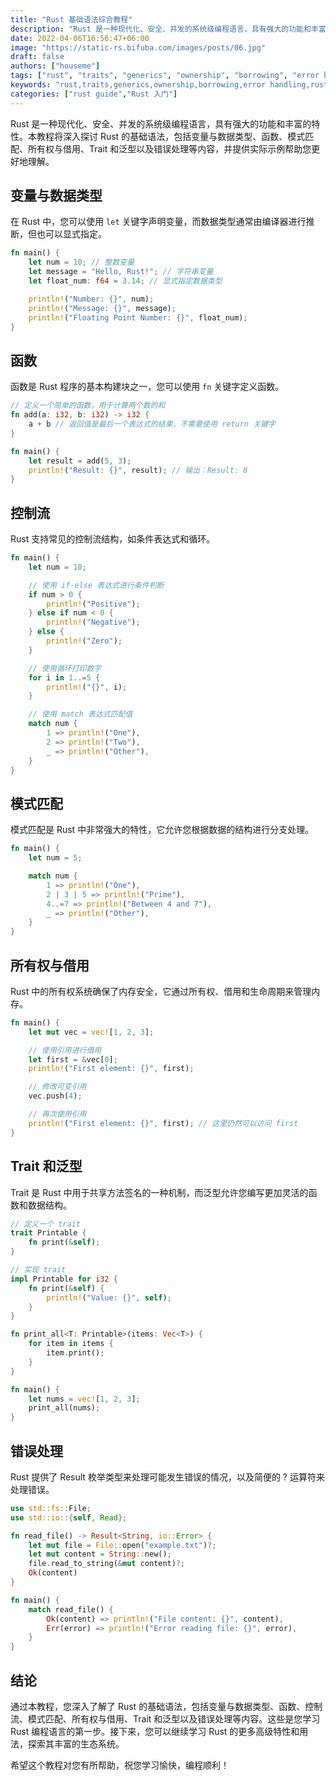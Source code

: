 ```yaml
---
title: "Rust 基础语法综合教程"
description: "Rust 是一种现代化、安全、并发的系统级编程语言，具有强大的功能和丰富的特性。本教程将深入探讨 Rust 的基础语法，包括变量与数据类型、函数、模式匹配、所有权与借用、Trait 和泛型以及错误处理等内容，并提供实际示例帮助您更好地理解。"
date: 2022-04-06T16:56:47+06:00
image: "https://static-rs.bifuba.com/images/posts/06.jpg"
draft: false
authors: ["houseme"]
tags: ["rust", "traits", "generics", "ownership", "borrowing", "error handling", "rust programming", "rust development","Rust 入门"]
keywords: "rust,traits,generics,ownership,borrowing,error handling,rust programming,rust development"
categories: ["rust guide","Rust 入门"]
---
```


Rust 是一种现代化、安全、并发的系统级编程语言，具有强大的功能和丰富的特性。本教程将深入探讨 Rust 的基础语法，包括变量与数据类型、函数、模式匹配、所有权与借用、Trait 和泛型以及错误处理等内容，并提供实际示例帮助您更好地理解。

## 变量与数据类型

在 Rust 中，您可以使用 `let` 关键字声明变量，而数据类型通常由编译器进行推断，但也可以显式指定。

```rust
fn main() {
    let num = 10; // 整数变量
    let message = "Hello, Rust!"; // 字符串变量
    let float_num: f64 = 3.14; // 显式指定数据类型

    println!("Number: {}", num);
    println!("Message: {}", message);
    println!("Floating Point Number: {}", float_num);
}
```

## 函数

函数是 Rust 程序的基本构建块之一，您可以使用 `fn` 关键字定义函数。

```rust
// 定义一个简单的函数，用于计算两个数的和
fn add(a: i32, b: i32) -> i32 {
    a + b // 返回值是最后一个表达式的结果，不需要使用 return 关键字
}

fn main() {
    let result = add(5, 3);
    println!("Result: {}", result); // 输出：Result: 8
}
```

## 控制流

Rust 支持常见的控制流结构，如条件表达式和循环。

```rust
fn main() {
    let num = 10;

    // 使用 if-else 表达式进行条件判断
    if num > 0 {
        println!("Positive");
    } else if num < 0 {
        println!("Negative");
    } else {
        println!("Zero");
    }

    // 使用循环打印数字
    for i in 1..=5 {
        println!("{}", i);
    }

    // 使用 match 表达式匹配值
    match num {
        1 => println!("One"),
        2 => println!("Two"),
        _ => println!("Other"),
    }
}
```

## 模式匹配

模式匹配是 Rust 中非常强大的特性，它允许您根据数据的结构进行分支处理。

```rust
fn main() {
    let num = 5;

    match num {
        1 => println!("One"),
        2 | 3 | 5 => println!("Prime"),
        4..=7 => println!("Between 4 and 7"),
        _ => println!("Other"),
    }
}
```

## 所有权与借用

Rust 中的所有权系统确保了内存安全，它通过所有权、借用和生命周期来管理内存。

```rust
fn main() {
    let mut vec = vec![1, 2, 3];

    // 使用引用进行借用
    let first = &vec[0];
    println!("First element: {}", first);

    // 修改可变引用
    vec.push(4);

    // 再次使用引用
    println!("First element: {}", first); // 这里仍然可以访问 first
}
```

## Trait 和泛型

Trait 是 Rust 中用于共享方法签名的一种机制，而泛型允许您编写更加灵活的函数和数据结构。

```rust
// 定义一个 trait
trait Printable {
    fn print(&self);
}

// 实现 trait
impl Printable for i32 {
    fn print(&self) {
        println!("Value: {}", self);
    }
}

fn print_all<T: Printable>(items: Vec<T>) {
    for item in items {
        item.print();
    }
}

fn main() {
    let nums = vec![1, 2, 3];
    print_all(nums);
}
```

## 错误处理

Rust 提供了 Result 枚举类型来处理可能发生错误的情况，以及简便的 ? 运算符来处理错误。

```rust
use std::fs::File;
use std::io::{self, Read};

fn read_file() -> Result<String, io::Error> {
    let mut file = File::open("example.txt")?;
    let mut content = String::new();
    file.read_to_string(&mut content)?;
    Ok(content)
}

fn main() {
    match read_file() {
        Ok(content) => println!("File content: {}", content),
        Err(error) => println!("Error reading file: {}", error),
    }
}
```

## 结论

通过本教程，您深入了解了 Rust 的基础语法，包括变量与数据类型、函数、控制流、模式匹配、所有权与借用、Trait 和泛型以及错误处理等内容。这些是您学习 Rust 编程语言的第一步。接下来，您可以继续学习 Rust 的更多高级特性和用法，探索其丰富的生态系统。

希望这个教程对您有所帮助，祝您学习愉快，编程顺利！
